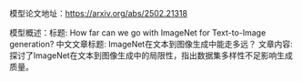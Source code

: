 模型论文地址：https://arxiv.org/abs/2502.21318

模型概述：标题: How far can we go with ImageNet for Text-to-Image generation?
中文文章标题: ImageNet在文本到图像生成中能走多远？
文章内容: 探讨了ImageNet在文本到图像生成中的局限性，指出数据集多样性不足影响生成质量。
